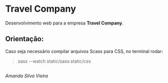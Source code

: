 
# Travel Company

Desenvolvimento web para a empresa **Travel Company**.

## Orientação:
Caso seja necessário compilar arquivos Scass para CSS, no terminal rodar:
> sass --watch static/sass:static/css


##
 
*Amanda Silva Vieira*
